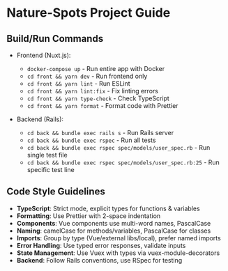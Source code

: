 # Nature-Spots Project Guide

## Build/Run Commands
- Frontend (Nuxt.js):
  - `docker-compose up` - Run entire app with Docker
  - `cd front && yarn dev` - Run frontend only
  - `cd front && yarn lint` - Run ESLint
  - `cd front && yarn lint:fix` - Fix linting errors
  - `cd front && yarn type-check` - Check TypeScript
  - `cd front && yarn format` - Format code with Prettier

- Backend (Rails):
  - `cd back && bundle exec rails s` - Run Rails server
  - `cd back && bundle exec rspec` - Run all tests
  - `cd back && bundle exec rspec spec/models/user_spec.rb` - Run single test file
  - `cd back && bundle exec rspec spec/models/user_spec.rb:25` - Run specific test line

## Code Style Guidelines
- **TypeScript**: Strict mode, explicit types for functions & variables
- **Formatting**: Use Prettier with 2-space indentation
- **Components**: Vue components use multi-word names, PascalCase
- **Naming**: camelCase for methods/variables, PascalCase for classes
- **Imports**: Group by type (Vue/external libs/local), prefer named imports
- **Error Handling**: Use typed error responses, validate inputs
- **State Management**: Use Vuex with types via vuex-module-decorators
- **Backend**: Follow Rails conventions, use RSpec for testing